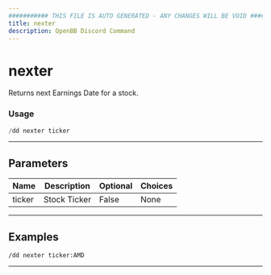 ```yaml
---
########### THIS FILE IS AUTO GENERATED - ANY CHANGES WILL BE VOID ###########
title: nexter
description: OpenBB Discord Command
---
```


# nexter

Returns next Earnings Date for a stock.

### Usage

```python wordwrap
/dd nexter ticker
```

---

## Parameters

| Name | Description | Optional | Choices |
| ---- | ----------- | -------- | ------- |
| ticker | Stock Ticker | False | None |


---

## Examples

```
/dd nexter ticker:AMD
```
---
